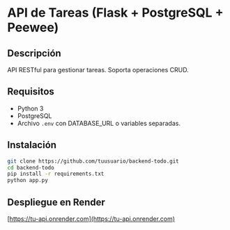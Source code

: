 # API de Tareas (Flask + PostgreSQL + Peewee)

## Descripción
API RESTful para gestionar tareas. Soporta operaciones CRUD.

## Requisitos
- Python 3
- PostgreSQL
- Archivo `.env` con DATABASE_URL o variables separadas.

## Instalación
```bash
git clone https://github.com/tuusuario/backend-todo.git
cd backend-todo
pip install -r requirements.txt
python app.py
```

## Despliegue en Render
[https://tu-api.onrender.com](https://tu-api.onrender.com)